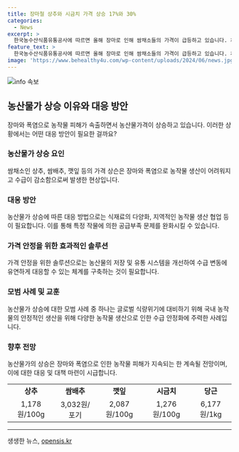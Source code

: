 ```yaml
---
title: 장마철 상추와 시금치 가격 상승 17%와 30%
categories:
  - News
excerpt: >
  한국농수산식품유통공사에 따르면 올해 장마로 인해 쌈채소들의 가격이 급등하고 있습니다. 채소별로는 상추, 쌈배추, 깻잎, 시금치, 당근 등이 가격이 상승했는데, 그 중에서도 특히 상추의 경우 일주일 만에 17.3% 올랐으며 평년 대비 35.1% 비쌌습니다. 이로써 일부 식당이나 반찬가게에서는 이를 반영해 가격을 조정하고 있으며, 이러한 현상은 매년 여름철에 반복되는 것으로 보입니다.
feature_text: >
  한국농수산식품유통공사에 따르면 올해 장마로 인해 쌈채소들의 가격이 급등하고 있습니다. 채소별로는 상추, 쌈배추, 깻잎, 시금치, 당근 등이 가격이 상승했는데, 그 중에서도 특히 상추의 경우 일주일 만에 17.3% 올랐으며 평년 대비 35.1% 비쌌습니다. 이로써 일부 식당이나 반찬가게에서는 이를 반영해 가격을 조정하고 있으며, 이러한 현상은 매년 여름철에 반복되는 것으로 보입니다.
image: 'https://www.behealthy4u.com/wp-content/uploads/2024/06/news.jpg'
---
```


<p><img src="https://www.behealthy4u.com/wp-content/uploads/2024/06/news.jpg" alt="info 속보" /></p>

<h2 data-ke-size="size26">농산물가 상승 이유와 대응 방안</h2>

<p data-ke-size="size16">장마와 폭염으로 농작물 피해가 속출하면서 농산물가격이 상승하고 있습니다. 이러한 상황에서는 어떤 대응 방안이 필요한 걸까요?</p>

<h3>농산물가 상승 요인</h3>

<p data-ke-size="size16">쌈채소인 상추, 쌈배추, 깻잎 등의 가격 상슨은 장마와 폭염으로 농작물 생산이 어려워지고 수급이 감소함으로써 발생한 현상입니다.</p>

<h3>대응 방안</h3>

<p data-ke-size="size16">농산물가 상승에 따른 대응 방법으로는 식재료의 다양화, 지역적인 농작물 생산 협업 등이 필요합니다. 이를 통해 특정 작물에 의한 공급부족 문제를 완화시킬 수 있습니다.</p>

<h3>가격 안정을 위한 효과적인 솔루션</h3>

<p data-ke-size="size16">가격 안정을 위한 솔루션으로는 농산물의 저장 및 유통 시스템을 개선하여 수급 변동에 유연하게 대응할 수 있는 체계를 구축하는 것이 필요합니다.</p>

<h3>모범 사례 및 교훈</h3>

<p data-ke-size="size16">농산물가 상승에 대한 모범 사례 중 하나는 글로벌 식량위기에 대비하기 위해 국내 농작물의 안정적인 생산을 위해 다양한 농작물 생산으로 인한 수급 안정화에 주력한 사례입니다.</p>

<h3>향후 전망</h3>

<p data-ke-size="size16">농산물가의 상승은 장마와 폭염으로 인한 농작물 피해가 지속되는 한 계속될 전망이며, 이에 대한 대응 및 대책 마련이 시급합니다.</p>

<table>
    <tbody>
        <tr>
            <td style="text-align: center; height: 17px;"><b>상추</b></td>
            <td style="text-align: center; height: 17px;"><b>쌈배추</b></td>
            <td style="text-align: center; height: 17px;"><b>깻잎</b></td>
            <td style="text-align: center; height: 17px;"><b>시금치</b></td>
            <td style="text-align: center; height: 17px;"><b>당근</b></td>
        </tr>
        <tr>
            <td style="text-align: center; height: 17px;">1,178원/100g</td>
            <td style="text-align: center; height: 17px;">3,032원/포기</td>
            <td style="text-align: center; height: 17px;">2,087원/100g</td>
            <td style="text-align: center; height: 17px;">1,276원/100g</td>
            <td style="text-align: center; height: 17px;">6,177원/1kg</td>
        </tr>
    </tbody>
</table>

<p><hr></p>
생생한 뉴스, <a href="https://opensis.kr" rel="dofollow">opensis.kr</a>


